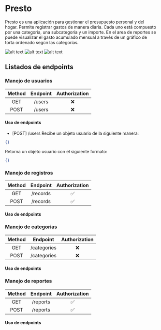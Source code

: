 # Presto

Presto es una aplicación para gestionar el presupuesto personal y del hogar. Permite registrar gastos de manera diaria. Cada uno está compuesto por una categoría, una subcategoría y un importe. En el area de reportes se puede visualizar el gasto acumulado mensual a través de un gráfico de torta ordenado según las categorías.

![alt text](https://i.postimg.cc/qMcjQY3w/presto1.jpg) 
![alt text](https://i.postimg.cc/cLXTGnT8/presto2.jpg) 
![alt text](https://i.postimg.cc/QdXSzbg3/presto3.jpg)

## Listados de endpoints

### Manejo de usuarios
| Method  | Endpoint | Authorization |
| :-------------: | :-------------: | :--------------: |
| GET      | /users     | ❌ |
| POST      | /users     | ❌ |

#### Uso de endpoints

- [POST] /users
Recibe un objeto usuario de la siguiente manera:
```json
{}
```
Retorna un objeto usuario con el siguiente formato:
```json
{}
```

### Manejo de registros

| Method  | Endpoint | Authorization |
| :-------------: | :-------------: | :--------------: |
| GET      | /records     | ✅ |
| POST      | /records     | ✅ |

#### Uso de endpoints


### Manejo de categorias

| Method  | Endpoint | Authorization |
| :-------------: | :-------------: | :--------------: |
| GET      | /categories     | ❌ |
| POST      | /categories     | ❌ |

#### Uso de endpoints


### Manejo de reportes

| Method  | Endpoint | Authorization |
| :-------------: | :-------------: | :--------------: |
| GET      | /reports     | ✅ |
| POST      | /reports     | ✅ |

#### Uso de endpoints
